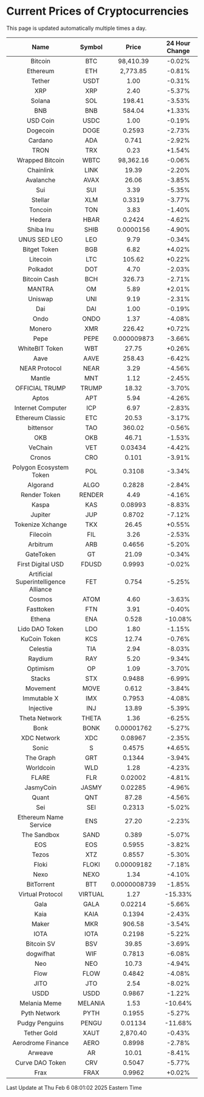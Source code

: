 # Current Prices of Cryptocurrencies
This page is updated automatically multiple times a day.

| Name | Symbol | Price | 24 Hour Change |
| :---: |:---:| :---: | :---: |
| Bitcoin | BTC | 98,410.39 | -0.02% |
| Ethereum | ETH | 2,773.85 | -0.81% |
| Tether | USDT | 1.00 | -0.31% |
| XRP | XRP | 2.40 | -5.37% |
| Solana | SOL | 198.41 | -3.53% |
| BNB | BNB | 584.04 | +1.33% |
| USD Coin | USDC | 1.00 | -0.19% |
| Dogecoin | DOGE | 0.2593 | -2.73% |
| Cardano | ADA | 0.741 | -2.92% |
| TRON | TRX | 0.23 | +1.54% |
| Wrapped Bitcoin | WBTC | 98,362.16 | -0.06% |
| Chainlink | LINK | 19.39 | -2.20% |
| Avalanche | AVAX | 26.06 | -3.85% |
| Sui | SUI | 3.39 | -5.35% |
| Stellar | XLM | 0.3319 | -3.77% |
| Toncoin | TON | 3.83 | -1.40% |
| Hedera | HBAR | 0.2424 | -4.62% |
| Shiba Inu | SHIB | 0.0000156 | -4.90% |
| UNUS SED LEO | LEO | 9.79 | -0.34% |
| Bitget Token | BGB | 6.82 | +4.02% |
| Litecoin | LTC | 105.62 | +0.22% |
| Polkadot | DOT | 4.70 | -2.03% |
| Bitcoin Cash | BCH | 326.73 | -2.71% |
| MANTRA | OM | 5.89 | +2.01% |
| Uniswap | UNI | 9.19 | -2.31% |
| Dai | DAI | 1.00 | -0.19% |
| Ondo | ONDO | 1.37 | -4.08% |
| Monero | XMR | 226.42 | +0.72% |
| Pepe | PEPE | 0.000009873 | -3.66% |
| WhiteBIT Token | WBT | 27.75 | +0.26% |
| Aave | AAVE | 258.43 | -6.42% |
| NEAR Protocol | NEAR | 3.29 | -4.56% |
| Mantle | MNT | 1.12 | -2.45% |
| OFFICIAL TRUMP | TRUMP | 18.32 | -3.70% |
| Aptos | APT | 5.94 | -4.26% |
| Internet Computer | ICP | 6.97 | -2.83% |
| Ethereum Classic | ETC | 20.53 | -3.17% |
| bittensor | TAO | 360.02 | -0.56% |
| OKB | OKB | 46.71 | -1.53% |
| VeChain | VET | 0.03434 | -4.42% |
| Cronos | CRO | 0.101 | -3.91% |
| Polygon Ecosystem Token | POL | 0.3108 | -3.34% |
| Algorand | ALGO | 0.2828 | -2.84% |
| Render Token | RENDER | 4.49 | -4.16% |
| Kaspa | KAS | 0.08993 | -8.83% |
| Jupiter | JUP | 0.8702 | -7.12% |
| Tokenize Xchange | TKX | 26.45 | +0.55% |
| Filecoin | FIL | 3.26 | -2.53% |
| Arbitrum | ARB | 0.4656 | -5.20% |
| GateToken | GT | 21.09 | -0.34% |
| First Digital USD | FDUSD | 0.9993 | -0.02% |
| Artificial Superintelligence Alliance | FET | 0.754 | -5.25% |
| Cosmos | ATOM | 4.60 | -3.63% |
| Fasttoken | FTN | 3.91 | -0.40% |
| Ethena | ENA | 0.528 | -10.08% |
| Lido DAO Token | LDO | 1.80 | -1.15% |
| KuCoin Token | KCS | 12.74 | -0.76% |
| Celestia | TIA | 2.94 | -8.03% |
| Raydium | RAY | 5.20 | -9.34% |
| Optimism | OP | 1.09 | -3.70% |
| Stacks | STX | 0.9488 | -6.99% |
| Movement | MOVE | 0.612 | -3.84% |
| Immutable X | IMX | 0.7953 | -4.08% |
| Injective | INJ | 13.89 | -5.39% |
| Theta Network | THETA | 1.36 | -6.25% |
| Bonk | BONK | 0.00001762 | -5.27% |
| XDC Network | XDC | 0.08967 | -2.35% |
| Sonic | S | 0.4575 | +4.65% |
| The Graph | GRT | 0.1344 | -3.94% |
| Worldcoin | WLD | 1.28 | -4.23% |
| FLARE | FLR | 0.02002 | -4.81% |
| JasmyCoin | JASMY | 0.02285 | -4.96% |
| Quant | QNT | 87.28 | -4.56% |
| Sei | SEI | 0.2313 | -5.02% |
| Ethereum Name Service | ENS | 27.20 | -2.23% |
| The Sandbox | SAND | 0.389 | -5.07% |
| EOS | EOS | 0.5955 | -3.82% |
| Tezos | XTZ | 0.8557 | -5.30% |
| Floki | FLOKI | 0.00009182 | -7.18% |
| Nexo | NEXO | 1.34 | -4.10% |
| BitTorrent | BTT | 0.0000008739 | -1.85% |
| Virtual Protocol | VIRTUAL | 1.27 | -15.33% |
| Gala | GALA | 0.02214 | -5.66% |
| Kaia | KAIA | 0.1394 | -2.43% |
| Maker | MKR | 906.58 | -3.54% |
| IOTA | IOTA | 0.2198 | -5.22% |
| Bitcoin SV | BSV | 39.85 | -3.69% |
| dogwifhat | WIF | 0.7813 | -6.08% |
| Neo | NEO | 10.73 | -4.94% |
| Flow | FLOW | 0.4842 | -4.08% |
| JITO | JTO | 2.54 | -8.02% |
| USDD | USDD | 0.9867 | -1.22% |
| Melania Meme | MELANIA | 1.53 | -10.64% |
| Pyth Network | PYTH | 0.1955 | -5.27% |
| Pudgy Penguins | PENGU | 0.01134 | -11.68% |
| Tether Gold | XAUT | 2,870.40 | -0.43% |
| Aerodrome Finance | AERO | 0.8998 | -2.78% |
| Arweave | AR | 10.01 | -8.41% |
| Curve DAO Token | CRV | 0.5047 | -5.77% |
| Frax | FRAX | 0.9962 | +0.02% |

Last Update at Thu Feb  6 08:01:02 2025 Eastern Time